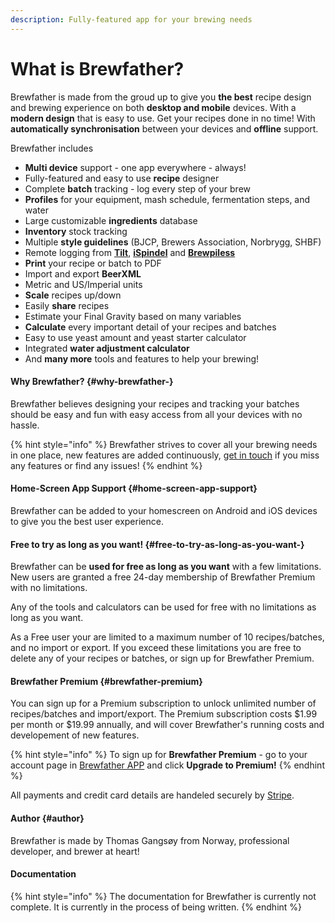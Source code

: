 ```yaml
---
description: Fully-featured app for your brewing needs
---
```


# What is Brewfather?

Brewfather is made from the groud up to give you **the best** recipe design and brewing experience on both **desktop and mobile** devices. With a **modern design** that is easy to use. Get your recipes done in no time! With **automatically synchronisation** between your devices and **offline** support.

Brewfather includes

* **Multi device** support - one app everywhere - always!
* Fully-featured and easy to use **recipe** designer
* Complete **batch** tracking - log every step of your brew
* **Profiles** for your equipment, mash schedule, fermentation steps, and water
* Large customizable **ingredients** database
* **Inventory** stock tracking
* Multiple **style guidelines** \(BJCP, Brewers Association, Norbrygg, SHBF\)
* Remote logging from [**Tilt**](https://tilthydrometer.com/), [**iSpindel**](https://www.ispindel.de/) and [**Brewpiless**](https://github.com/vitotai/BrewPiLess)
* **Print** your recipe or batch to PDF
* Import and export **BeerXML**
* Metric and US/Imperial units
* **Scale** recipes up/down
* Easily **share** recipes
* Estimate your Final Gravity based on many variables
* **Calculate** every important detail of your recipes and batches
* Easy to use yeast amount and yeast starter calculator
* Integrated **water adjustment calculator**
* And **many more** tools and features to help your brewing!

#### Why Brewfather? {#why-brewfather-}

Brewfather believes designing your recipes and tracking your batches should be easy and fun with easy access from all your devices with no hassle.

{% hint style="info" %}
Brewfather strives to cover all your brewing needs in one place, new features are added continuously, [get in touch](https://bitbucket.org/brewfather/brewfather) if you miss any features or find any issues!
{% endhint %}

#### Home-Screen App Support {#home-screen-app-support}

Brewfather can be added to your homescreen on Android and iOS devices to give you the best user experience.

#### Free to try as long as you want! {#free-to-try-as-long-as-you-want-}

Brewfather can be **used for free as long as you want** with a few limitations. New users are granted a free 24-day membership of Brewfather Premium with no limitations.

Any of the tools and calculators can be used for free with no limitations as long as you want.

As a Free user your are limited to a maximum number of 10 recipes/batches, and no import or export. If you exceed these limitations you are free to delete any of your recipes or batches, or sign up for Brewfather Premium.

#### Brewfather Premium {#brewfather-premium}

You can sign up for a Premium subscription to unlock unlimited number of recipes/batches and import/export. The Premium subscription costs $1.99 per month or $19.99 annually, and will cover Brewfather's running costs and developement of new features.

{% hint style="info" %}
 To sign up for **Brewfather Premium** - go to your account page in [Brewfather APP](https://web.brewfather.app/) and click **Upgrade to Premium!**
{% endhint %}

All payments and credit card details are handeled securely by [Stripe](https://www.stripe.com/).

#### Author {#author}

Brewfather is made by Thomas Gangsøy from Norway, professional developer, and brewer at heart!

#### Documentation

{% hint style="info" %}
The documentation for Brewfather is currently not complete. It is currently in the process of being written.
{% endhint %}

